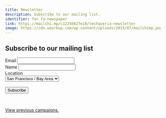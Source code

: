```yaml
---
title: Newsletter
description: Subscribe to our mailing list.
identifier: far fa-newspaper
link: https://mailchi.mp/c12256627e10/techqueria-newsletter
image: https://cdn.woorkup.com/wp-content/uploads/2015/07/mailchimp.png
---
```


<div id="mc_embed_signup">
  <form action="https://techqueria.us16.list-manage.com/subscribe/post?u=b0e4bfe18a46d5bef899fb312&amp;id=0e1710b6ee" method="post" id="mc-embedded-subscribe-form" name="mc-embedded-subscribe-form" class="validate" target="_blank" novalidate>
    <div id="mc_embed_signup_scroll">
      <h2>Subscribe to our mailing list</h2>
      <div class="field">
        <label class="label" for="mce-EMAIL">Email
        </label>
        <input class="input" type="email" value="" name="EMAIL" id="mce-EMAIL" required>
      </div>
      <div class="field">
        <label class="label" for="mce-FNAME">Name </label>
        <input class="input" type="text" value="" name="FNAME" id="mce-FNAME" required>
      </div>
      <div class="field">
        <label class="label" for="mce-LOCATION">Location</label>
        <div class="select">
          <select name="LOCATION" class="" id="mce-LOCATION" required>
            <option value="San Francisco / Bay Area">San Francisco / Bay Area</option>
            <option value="Los Angeles">Los Angeles</option>
            <option value="Chicago">Chicago</option>
            <option value="New York">New York</option>
            <option value="Miami">Miami</option>
            <option value="Other">Other</option>
          </select>
        </div>
      </div>
      <div id="mce-responses" class="clear">
        <div class="response" id="mce-error-response" style="display:none"></div>
        <div class="response" id="mce-success-response" style="display:none"></div>
      </div> <!-- real people should not fill this in and expect good things - do not remove this or risk form bot signups-->
      <div style="position: absolute; left: -5000px;" aria-hidden="true"><input type="text" name="b_b0e4bfe18a46d5bef899fb312_0e1710b6ee" tabindex="-1" value=""></div>
      <br>
      <div class="field">
        <div class="control">
          <button type="submit" value="Subscribe" name="subscribe" id="mc-embedded-subscribe" class="button is-link">Subscribe</button>
        </div>
      </div>
    </div>
  </form>
</div>

<br>

<p><a href="https://us16.campaign-archive.com/home/?u=b0e4bfe18a46d5bef899fb312&id=0e1710b6ee" title="View previous campaigns">View previous campaigns.</a></p>

